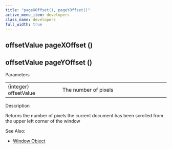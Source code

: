 ```yaml
---
title: "pageXOffset(), pageYOffset()"
active_menu_item: developers
class_name: developers
full_width: true
---
```



## offsetValue pageXOffset ()

## offsetValue pageYOffset ()

Parameters

<table>
<tr>
<td width="193">
{integer} offsetValue

</td>
<td width="17">
</td>
<td width="670">
The number of pixels

</td>
</tr>
</table>

Description

Returns the number of pixels the current document has been scrolled from the upper left corner of the window

See Also:

 - [Window Object](window_object.htm)

